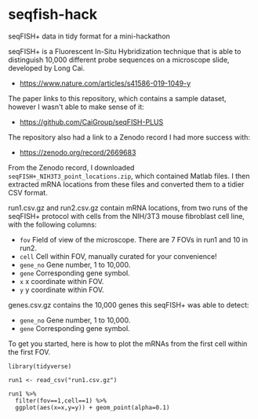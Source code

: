 # seqfish-hack
seqFISH+ data in tidy format for a mini-hackathon

seqFISH+ is a Fluorescent In-Situ Hybridization technique that is able to distinguish 10,000 different probe sequences on a microscope slide, developed by Long Cai.

* https://www.nature.com/articles/s41586-019-1049-y

The paper links to this repository, which contains a sample dataset, however I wasn't able to make sense of it:

* https://github.com/CaiGroup/seqFISH-PLUS

The repository also had a link to a Zenodo record I had more success with:

* https://zenodo.org/record/2669683

From the Zenodo record, I downloaded `seqFISH+_NIH3T3_point_locations.zip`, which contained Matlab files. I then extracted mRNA locations from these files and converted them to a tidier CSV format.

run1.csv.gz and run2.csv.gz contain mRNA locations, from two runs of the seqFISH+ protocol with cells from the NIH/3T3 mouse fibroblast cell line, with the following columns:

* `fov` Field of view of the microscope. There are 7 FOVs in run1 and 10 in run2.
* `cell` Cell within FOV, manually curated for your convenience!
* `gene_no` Gene number, 1 to 10,000.
* `gene` Corresponding gene symbol.
* `x` x coordinate within FOV.
* `y` y coordinate within FOV.

genes.csv.gz contains the 10,000 genes this seqFISH+ was able to detect:

* `gene_no` Gene number, 1 to 10,000.
* `gene` Corresponding gene symbol.

To get you started, here is how to plot the mRNAs from the first cell within the first FOV.

```
library(tidyverse)

run1 <- read_csv("run1.csv.gz")

run1 %>% 
  filter(fov==1,cell==1) %>% 
  ggplot(aes(x=x,y=y)) + geom_point(alpha=0.1)

```

